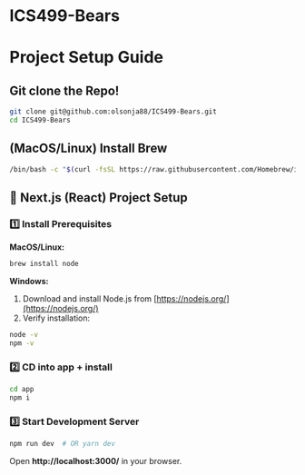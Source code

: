# ICS499-Bears

# Project Setup Guide

## Git clone the Repo!
```sh
git clone git@github.com:olsonja88/ICS499-Bears.git
cd ICS499-Bears
```

## (MacOS/Linux) Install Brew
```sh
/bin/bash -c "$(curl -fsSL https://raw.githubusercontent.com/Homebrew/install/HEAD/install.sh)"
```

## 🚀 Next.js (React) Project Setup

### **1️⃣ Install Prerequisites**
**MacOS/Linux:**

```sh
brew install node
```

**Windows:**
1. Download and install Node.js from [https://nodejs.org/](https://nodejs.org/)
2. Verify installation:
```sh
node -v
npm -v
```

### **2️⃣ CD into app + install**
```sh
cd app
npm i
```

### **3️⃣ Start Development Server**
```sh
npm run dev  # OR yarn dev
```
Open **http://localhost:3000/** in your browser.
